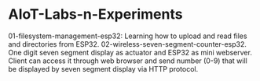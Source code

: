 # AIoT-Labs-n-Experiments
01-filesystem-management-esp32:
    Learning how to upload and read files and directories from ESP32.
02-wireless-seven-segment-counter-esp32.
    One digit seven segment display as actuator and ESP32 as mini webserver. Client can access it through web browser and send number (0-9) that will be displayed by seven segment display via HTTP protocol.